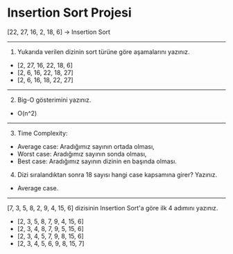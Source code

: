 # Insertion Sort Projesi

[22, 27, 16, 2, 18, 6] -> Insertion Sort

---
1. Yukarıda verilen dizinin sort türüne göre aşamalarını yazınız.

- [2, 27, 16, 22, 18, 6]
- [2, 6, 16, 22, 18, 27]
- [2, 6, 16, 18, 22, 27]

---
2. Big-O gösterimini yazınız.
- O(n^2)

---
3. Time Complexity: 
- Average case: Aradığımız sayının ortada olması,
- Worst case: Aradığımız sayının sonda olması, 
- Best case: Aradığımız sayının dizinin en başında olması.

4. Dizi sıralandıktan sonra 18 sayısı hangi case kapsamına girer? Yazınız.

- Average case.

---
[7, 3, 5, 8, 2, 9, 4, 15, 6] dizisinin Insertion Sort'a göre ilk 4 adımını yazınız.

- [2, 3, 5, 8, 7, 9, 4, 15, 6]
- [2, 3, 4, 8, 7, 9, 5, 15, 6]
- [2, 3, 4, 5, 7, 9, 8, 15, 6]
- [2, 3, 4, 5, 6, 9, 8, 15, 7]
